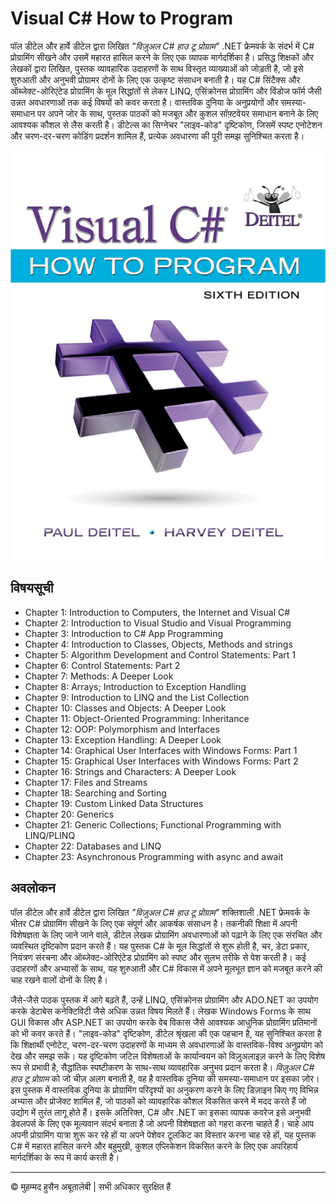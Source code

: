 <!-- ©©©©©©©©©©©©©©©©©©©©©©©© All Rights Are Reserved By Muhammad Husain Abootalebi ©©©©©©©©©©©©©©©©©©©©©©©©©©©©©©©©©© -->

# Visual C# How to Program

पॉल डीटेल और हार्वे डीटेल द्वारा लिखित *"विज़ुअल C# हाउ टू प्रोग्राम"* .NET फ्रेमवर्क के संदर्भ में C# प्रोग्रामिंग सीखने और उसमें महारत हासिल करने के लिए एक व्यापक मार्गदर्शिका है। प्रसिद्ध शिक्षकों और लेखकों द्वारा लिखित, पुस्तक व्यावहारिक उदाहरणों के साथ विस्तृत व्याख्याओं को जोड़ती है, जो इसे शुरुआती और अनुभवी प्रोग्रामर दोनों के लिए एक उत्कृष्ट संसाधन बनाती है। यह C# सिंटैक्स और ऑब्जेक्ट-ओरिएंटेड प्रोग्रामिंग के मूल सिद्धांतों से लेकर LINQ, एसिंक्रोनस प्रोग्रामिंग और विंडोज फॉर्म जैसी उन्नत अवधारणाओं तक कई विषयों को कवर करता है। वास्तविक दुनिया के अनुप्रयोगों और समस्या-समाधान पर अपने जोर के साथ, पुस्तक पाठकों को मजबूत और कुशल सॉफ़्टवेयर समाधान बनाने के लिए आवश्यक कौशल से लैस करती है। डीटेल्स का सिग्नेचर "लाइव-कोड" दृष्टिकोण, जिसमें स्पष्ट एनोटेशन और चरण-दर-चरण कोडिंग प्रदर्शन शामिल हैं, प्रत्येक अवधारणा की पूरी समझ सुनिश्चित करता है।

![Visual C Sharp How to Program](../../assets/Books/Book%20Covers/1%20-%201%20-%20Visual%20C%20Sharp%20How%20to%20Program.webp)

## विषयसूची

- Chapter 1: Introduction to Computers, the Internet and Visual C#
- Chapter 2: Introduction to Visual Studio and Visual Programming
- Chapter 3: Introduction to C# App Programming
- Chapter 4: Introduction to Classes, Objects, Methods and strings
- Chapter 5: Algorithm Development and Control Statements: Part 1
- Chapter 6: Control Statements: Part 2
- Chapter 7: Methods: A Deeper Look
- Chapter 8: Arrays; Introduction to Exception Handling
- Chapter 9: Introduction to LINQ and the List Collection
- Chapter 10: Classes and Objects: A Deeper Look
- Chapter 11: Object-Oriented Programming: Inheritance
- Chapter 12: OOP: Polymorphism and Interfaces
- Chapter 13: Exception Handling: A Deeper Look
- Chapter 14: Graphical User Interfaces with Windows Forms: Part 1
- Chapter 15: Graphical User Interfaces with Windows Forms: Part 2
- Chapter 16: Strings and Characters: A Deeper Look
- Chapter 17: Files and Streams
- Chapter 18: Searching and Sorting
- Chapter 19: Custom Linked Data Structures
- Chapter 20: Generics
- Chapter 21: Generic Collections; Functional Programming with LINQ/PLINQ
- Chapter 22: Databases and LINQ
- Chapter 23: Asynchronous Programming with async and await

## अवलोकन

पॉल डीटेल और हार्वे डीटेल द्वारा लिखित *"विज़ुअल C# हाउ टू प्रोग्राम"* शक्तिशाली .NET फ्रेमवर्क के भीतर C# प्रोग्रामिंग सीखने के लिए एक संपूर्ण और आकर्षक संसाधन है। तकनीकी शिक्षा में अपनी विशेषज्ञता के लिए जाने जाने वाले, डीटेल लेखक प्रोग्रामिंग अवधारणाओं को पढ़ाने के लिए एक संरचित और व्यवस्थित दृष्टिकोण प्रदान करते हैं। यह पुस्तक C# के मूल सिद्धांतों से शुरू होती है, चर, डेटा प्रकार, नियंत्रण संरचना और ऑब्जेक्ट-ओरिएंटेड प्रोग्रामिंग को स्पष्ट और सुलभ तरीके से पेश करती है। कई उदाहरणों और अभ्यासों के साथ, यह शुरुआती और C# विकास में अपने मूलभूत ज्ञान को मजबूत करने की चाह रखने वालों दोनों के लिए है।

जैसे-जैसे पाठक पुस्तक में आगे बढ़ते हैं, उन्हें LINQ, एसिंक्रोनस प्रोग्रामिंग और ADO.NET का उपयोग करके डेटाबेस कनेक्टिविटी जैसे अधिक उन्नत विषय मिलते हैं। लेखक Windows Forms के साथ GUI विकास और ASP.NET का उपयोग करके वेब विकास जैसे आवश्यक आधुनिक प्रोग्रामिंग प्रतिमानों को भी कवर करते हैं। "लाइव-कोड" दृष्टिकोण, डीटेल श्रृंखला की एक पहचान है, यह सुनिश्चित करता है कि शिक्षार्थी एनोटेट, चरण-दर-चरण उदाहरणों के माध्यम से अवधारणाओं के वास्तविक-विश्व अनुप्रयोग को देख और समझ सकें। यह दृष्टिकोण जटिल विशेषताओं के कार्यान्वयन को विज़ुअलाइज़ करने के लिए विशेष रूप से प्रभावी है, सैद्धांतिक स्पष्टीकरण के साथ-साथ व्यावहारिक अनुभव प्रदान करता है। *विज़ुअल C# हाउ टू प्रोग्राम* को जो चीज़ अलग बनाती है, वह है वास्तविक दुनिया की समस्या-समाधान पर इसका ज़ोर। इस पुस्तक में वास्तविक दुनिया के प्रोग्रामिंग परिदृश्यों का अनुकरण करने के लिए डिज़ाइन किए गए विभिन्न अभ्यास और प्रोजेक्ट शामिल हैं, जो पाठकों को व्यावहारिक कौशल विकसित करने में मदद करते हैं जो उद्योग में तुरंत लागू होते हैं। इसके अतिरिक्त, C# और .NET का इसका व्यापक कवरेज इसे अनुभवी डेवलपर्स के लिए एक मूल्यवान संदर्भ बनाता है जो अपनी विशेषज्ञता को गहरा करना चाहते हैं। चाहे आप अपनी प्रोग्रामिंग यात्रा शुरू कर रहे हों या अपने पेशेवर टूलकिट का विस्तार करना चाह रहे हों, यह पुस्तक C# में महारत हासिल करने और बहुमुखी, कुशल एप्लिकेशन विकसित करने के लिए एक अपरिहार्य मार्गदर्शिका के रूप में कार्य करती है।

---

© मुहम्मद हुसैन अबूतालेबी | सभी अधिकार सुरक्षित हैं

<!-- ©©©©©©©©©©©©©©©©©©©©©©©© All Rights Are Reserved By Muhammad Husain Abootalebi ©©©©©©©©©©©©©©©©©©©©©©©©©©©©©©©©©© -->
